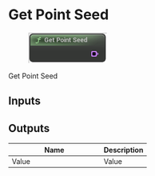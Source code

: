 # Get Point Seed

<div align="left" data-full-width="false"><figure><img src="../../../.gitbook/assets/get_point_seed.png" alt=""><figcaption></figcaption></figure></div>

Get Point Seed

## Inputs

## Outputs

<table><thead><tr><th width="170">Name</th><th>Description</th></tr></thead><tbody><tr><td>Value</td><td>Value</td></tr></tbody></table>
